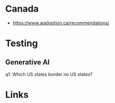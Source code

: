 # Canada
- https://www.aiadoption.ca/recommendations/


# Testing
## Generative AI
q1: Which US states border no US states?

# Links

